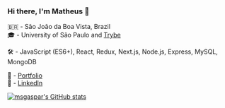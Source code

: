 ### Hi there, I'm Matheus 👋

🇧🇷 - São João da Boa Vista, Brazil <br>
🎓 - University of São Paulo and [Trybe](https://github.com/betrybe) <br>

🛠️ - JavaScript (ES6+), React, Redux, Next.js, Node.js, Express, MySQL, MongoDB <br> 

🚀 - [Portfolio](https://mgaspar.dev) <br>
💼 - [LinkedIn](https://www.linkedin.com/in/matheussgaspar)

[![msgaspar's GitHub stats](https://github-readme-stats.vercel.app/api?username=msgaspar&count_private=true&show_icons=true&hide=issues)](https://github.com/anuraghazra/github-readme-stats) <br>

